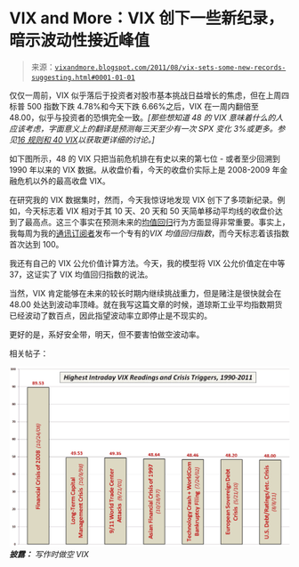 <!--yml

类别：未分类

日期：2024-05-18 16:49:09

-->

# VIX and More：VIX 创下一些新纪录，暗示波动性接近峰值

> 来源：[`vixandmore.blogspot.com/2011/08/vix-sets-some-new-records-suggesting.html#0001-01-01`](http://vixandmore.blogspot.com/2011/08/vix-sets-some-new-records-suggesting.html#0001-01-01)

仅仅一周前，VIX 似乎落后于投资者对股市基本挑战日益增长的焦虑，但在上周四标普 500 指数下跌 4.78%和今天下跌 6.66%之后，VIX 在一周内翻倍至 48.00，似乎与投资者的恐惧完全一致。*[那些想知道 48 的 VIX 意味着什么的人应该考虑，字面意义上的翻译是预测每三天至少有一次 SPX 变化 3%或更多。参见[16 规则和 40 VIX](http://vixandmore.blogspot.com/2010/05/rule-of-16-and-vix-of-40.html)以获取更详细的讨论。]*

如下图所示，48 的 VIX 只把当前危机排在有史以来的第七位 - 或者至少回溯到 1990 年以来的 VIX 数据。从收盘价看，今天的收盘价实际上是 2008-2009 年金融危机以外的最高收盘 VIX。

在研究我的 VIX 数据集时，然而，今天我惊讶地发现 VIX 创下了多项新纪录。例如，今天标志着 VIX 相对于其 10 天、20 天和 50 天简单移动平均线的收盘价达到了最高点。这三个事实在预测未来的[均值回归](http://vixandmore.blogspot.com/search/label/mean%20reversion)行为方面显得非常重要。事实上，我每周为我的[通讯订阅者](http://vixandmore.blogspot.com/search/label/subscriber%20newsletter)发布一个专有的*VIX 均值回归指数*，而今天标志着该指数首次达到 100。

我还有自己的 VIX 公允价值计算方法。今天，我的模型将 VIX 公允价值定在中等 37，这证实了 VIX 均值回归指数的说法。

当然，VIX 肯定能够在未来的较长时期内继续挑战重力，但是赌注是很快就会在 48.00 处达到波动率顶峰。就在我写这篇文章的时候，道琼斯工业平均指数期货已经波动了数百点，因此指望波动率立即停止是不现实的。

更好的是，系好安全带，明天，但不要害怕做空波动率。

相关帖子：

*![](img/8ee8c2dc4525c8ec71669f5fc77e8413.png)* ****披露：*** *写作时做空 VIX**

